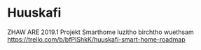 # Huuskafi
ZHAW ARE 2019.1
Projekt Smarthome
luzitho
birchtho
wuethsam
https://trello.com/b/bfPIShkK/huuskafi-smart-home-roadmap
